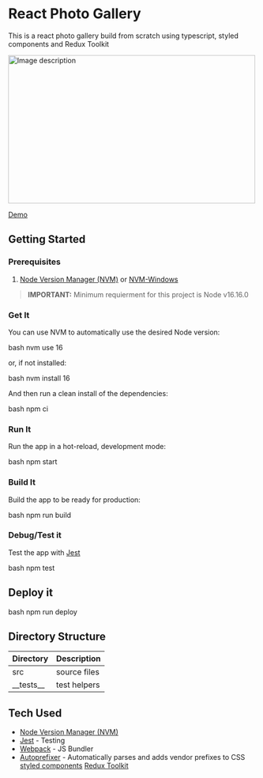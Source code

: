 # React Photo Gallery

This is a react photo gallery build from scratch using typescript, styled components and Redux Toolkit

<img src="./doc/mockup.png" alt="Image description" width="500" height="300">

[Demo](https://neolanders.github.io/react-photo-gallery)

## Getting Started

### Prerequisites

1. [Node Version Manager (NVM)](https://github.com/nvm-sh/nvm) or [NVM-Windows](https://github.com/coreybutler/nvm-windows)

> **IMPORTANT:** Minimum requierment for this project is Node v16.16.0

### Get It

You can use NVM to automatically use the desired Node version:

bash
nvm use 16

or, if not installed:

bash
nvm install 16

And then run a clean install of the dependencies:

bash
npm ci

### Run It

Run the app in a hot-reload, development mode:

bash
npm start

### Build It

Build the app to be ready for production:

bash
npm run build

### Debug/Test it

Test the app with [Jest](https://jestjs.io/)

bash
npm test

## Deploy it

bash
npm run deploy

## Directory Structure

| Directory     | Description  |
| ------------- | ------------ |
| src           | source files |
| \_\_tests\_\_ | test helpers |

## Tech Used

-   [Node Version Manager (NVM)](https://github.com/nvm-sh/nvm)
-   [Jest](https://jestjs.io/) - Testing
-   [Webpack](https://webpack.js.org) - JS Bundler
-   [Autoprefixer](https://github.com/postcss/autoprefixer) - Automatically parses and adds vendor prefixes to CSS
    [styled components](https://styled-components.com/docs)
    [Redux Toolkit](https://redux-toolkit.js.org/)
